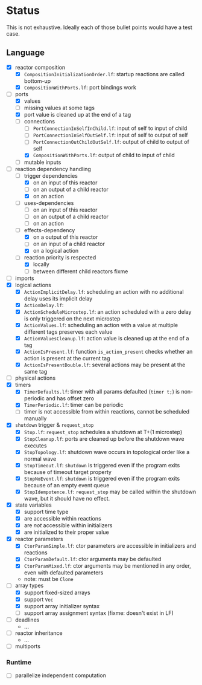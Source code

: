 # Status

This is not exhaustive. Ideally each of those bullet points would have a test case.

## Language

- [x] reactor composition
  - [x] `CompositionInitializationOrder.lf`: startup reactions are called bottom-up
  - [x] `CompositionWithPorts.lf`: port bindings work
- [ ] ports
    - [x] values
    - [ ] missing values at some tags
    - [x] port value is cleaned up at the end of a tag
    - [ ] connections
      - [ ] `PortConnectionInSelfInChild.lf`: input of self to input of child
      - [ ] `PortConnectionInSelfOutSelf.lf`: input of self to output of self
      - [ ] `PortConnectionOutChildOutSelf.lf`: output of child to output of self
      - [x] `CompositionWithPorts.lf`: output of child to input of child
    - [ ] mutable inputs
- [ ] reaction dependency handling
    - [ ] trigger dependencies
      - [x] on an input of this reactor
      - [ ] on an output of a child reactor
      - [x] on an action
    - [ ] uses-dependencies
      - [ ] on an input of this reactor
      - [ ] on an output of a child reactor
      - [ ] on an action
    - [ ] effects-dependency
      - [x] on a output of this reactor
      - [ ] on an input of a child reactor
      - [x] on a logical action
    - [ ] reaction priority is respected
      - [x] locally
      - [ ] between different child reactors fixme
- [ ] imports
- [x] logical actions
    - [x] `ActionImplicitDelay.lf`: scheduling an action with no additional delay uses its implicit delay 
    - [x] `ActionDelay.lf`: 
    - [x] `ActionScheduleMicrostep.lf`: an action scheduled with a zero delay is only triggered on the next microstep
    - [x] `ActionValues.lf`: scheduling an action with a value at multiple different tags preserves each value
    - [x] `ActionValuesCleanup.lf`: action value is cleaned up at the end of a tag
    - [x] `ActionIsPresent.lf`: function `is_action_present` checks whether an action is present at the current tag
    - [x] `ActionIsPresentDouble.lf`: several actions may be present at the same tag
- [ ] physical actions
- [x] timers
  - [x] `TimerDefaults.lf`: timer with all params defaulted (`timer t;`) is non-periodic and has offset zero
  - [x] `TimerPeriodic.lf`: timer can be periodic
  - [ ] timer is not accessible from within reactions, cannot be scheduled manually
- [x] `shutdown` trigger & `request_stop`
  - [x] `Stop.lf`: `request_stop` schedules a shutdown at T+(1 microstep)
  - [x] `StopCleanup.lf`: ports are cleaned up before the shutdown wave executes
  - [x] `StopTopology.lf`: shutdown wave occurs in topological order like a normal wave
  - [x] `StopTimeout.lf`: `shutdown` is triggered even if the program exits because of timeout target property
  - [x] `StopNoEvent.lf`: `shutdown` is triggered even if the program exits because of an empty event queue
  - [x] `StopIdempotence.lf`: `request_stop` may be called within the shutdown wave, but it should have no effect.
- [x] state variables
  - [x] support time type
  - [x] are accessible within reactions
  - [x] are *not* accessible within initializers
  - [x] are initialized to their proper value
- [x] reactor parameters
  - [x] `CtorParamSimple.lf`: ctor parameters are accessible in initializers and reactions
  - [x] `CtorParamDefault.lf`: ctor arguments may be defaulted
  - [x] `CtorParamMixed.lf`: ctor arguments may be mentioned in any order, even with defaulted parameters
  - note: must be `Clone`
- [ ] array types
  - [x] support fixed-sized arrays
  - [x] support `Vec`
  - [x] support array initializer syntax
  - [ ] support array assignment syntax (fixme: doesn't exist in LF)
- [ ] deadlines
  - ...
- [ ] reactor inheritance
  - ...
- [ ] multiports

### Runtime

- [ ] parallelize independent computation
